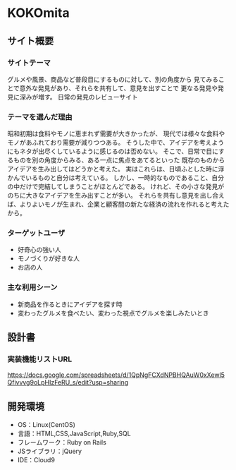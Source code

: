 # KOKOmita

## サイト概要

### サイトテーマ
グルメや風景、商品など普段目にするものに対して、別の角度から
見てみることで意外な発見があり、それらを共有して、意見を出すことで
更なる発見や発見に深みが増す。
日常の発見のレビューサイト

### テーマを選んだ理由
昭和初期は食料やモノに恵まれず需要が大きかったが、
現代では様々な食料やモノがあふれており需要が減りつつある。
そうした中で、アイデアを考えようにもネタが出尽くしているように感じるのは否めない。
そこで、日常で目にするものを別の角度からみる、ある一点に焦点をあてるといった
既存のものからアイデアを生み出してはどうかと考えた。
実はこれらは、日頃ふとした時に浮かんでいるものと自分は考えている。
しかし、一時的なものであること、自分の中だけで完結してしまうことがほとんどである。
けれど、その小さな発見がのちに大きなアイデアを生み出すことが多い。
それらを共有し意見を出し合えば、よりよいモノが生まれ、企業と顧客間の新たな経済の流れを作れると考えたから。

### ターゲットユーザ
- 好奇心の強い人
- モノづくりが好きな人
- お店の人

### 主な利用シーン
- 新商品を作るときにアイデアを探す時
- 変わったグルメを食べたい、変わった視点でグルメを楽しみたいとき

## 設計書

### 実装機能リストURL
https://docs.google.com/spreadsheets/d/1QpNgFCXdNPBHQAuW0xXewl5Qfivvvg9oLpHIzFeRU_s/edit?usp=sharing

## 開発環境
- OS：Linux(CentOS)
- 言語：HTML,CSS,JavaScript,Ruby,SQL
- フレームワーク：Ruby on Rails
- JSライブラリ：jQuery
- IDE：Cloud9
